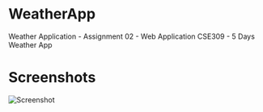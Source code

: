 # WeatherApp
Weather Application - Assignment 02 - Web Application CSE309 - 5 Days Weather App

# Screenshots
![Screenshot](https://github.com/ashfaqfardin/WeatherApp/image.png?raw=true)
